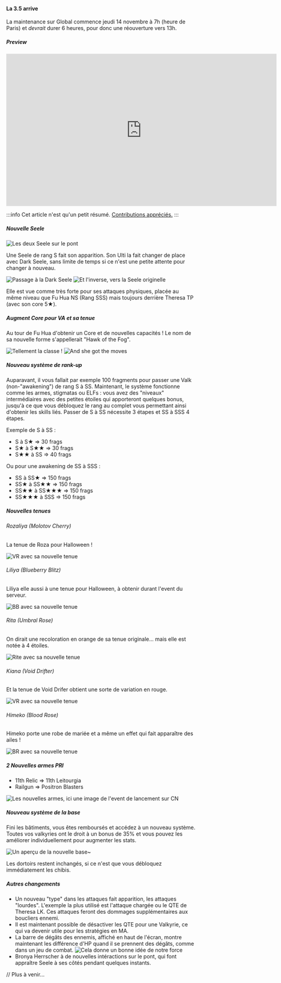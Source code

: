 #### La 3.5 arrive

La maintenance sur Global commence jeudi 14 novembre à 7h (heure de Paris) et _devrait_ durer 6 heures, pour donc une réouverture vers 13h.

##### Preview

<div class="videoWrapper">
  <iframe
    src="https://www.youtube.com/embed/Cp5TJycv4x0?hl=fr&playsinline=1&color=white&iv_load_policy=3"
    width="720" height="405" frameborder="0" allowfullscreen></iframe>
</div>

:::info
Cet article n'est qu'un petit résumé. [Contributions appréciés.](https://github.com/mkody/hi3/blob/master/src/assets/md/news-3.5.md)
:::

##### Nouvelle Seele

![Les deux Seele sur le pont](/img/news/3.5_seele_bridge.gif)

Une Seele de rang S fait son apparition. Son Ulti la fait changer de place avec Dark Seele, sans limite de temps si ce n'est une petite attente pour changer à nouveau.

![Passage à la Dark Seele](/img/news/3.5_seele_switch_dark.gif)
![Et l'inverse, vers la Seele originelle](/img/news/3.5_seele_switch_light.gif)

Elle est vue comme très forte pour ses attaques physiques, placée au même niveau que Fu Hua NS (Rang SSS) mais toujours derrière Theresa TP (avec son core 5★).

##### Augment Core pour VA et sa tenue

Au tour de Fu Hua d'obtenir un Core et de nouvelles capacités ! Le nom de sa nouvelle forme s'appellerait "Hawk of the Fog".

![Tellement la classe !](/img/news/3.5_va_bridge.gif)
![And she got the moves](/img/news/3.5_va_fight.gif)

##### Nouveau système de rank-up

Auparavant, il vous fallait par exemple 100 fragments pour passer une Valk (non-"awakening") de rang S à SS. Maintenant, le système fonctionne comme les armes, stigmatas ou ELFs : vous avez des "niveaux" intermédiaires avec des petites étoiles qui apporteront quelques bonus, jusqu'à ce que vous débloquez le rang au complet vous permettant ainsi d'obtenir les skills liés. Passer de S à SS nécessite 3 étapes et SS à SSS 4 étapes.

Exemple de S à SS :
- S à S★ => 30 frags
- S★ à S★★ => 30 frags
- S★★ à SS => 40 frags

Ou pour une awakening de SS à SSS :
- SS à SS★ => 150 frags
- SS★ à SS★★ => 150 frags
- SS★★ à SS★★★ => 150 frags
- SS★★★ à SSS => 150 frags

##### Nouvelles tenues

###### Rozaliya (Molotov Cherry)

La tenue de Roza pour Halloween !

![VR avec sa nouvelle tenue](/img/news/3.5_mc_costume.jpg)

###### Liliya (Blueberry Blitz)

Liliya elle aussi à une tenue pour Halloween, à obtenir durant l'event du serveur.

![BB avec sa nouvelle tenue](/img/news/3.5_bb_costume.jpg)

###### Rita (Umbral Rose)

On dirait une recoloration en orange de sa tenue originale... mais elle est notée à 4 étoiles.

![Rite avec sa nouvelle tenue](/img/news/3.5_ur_costume.jpg)

###### Kiana (Void Drifter)

Et la tenue de Void Drifer obtient une sorte de variation en rouge.

![VR avec sa nouvelle tenue](/img/news/3.5_vd_costume.jpg)

###### Himeko (Blood Rose)

Himeko porte une robe de mariée et a même un effet qui fait apparaître des ailes !

![BR avec sa nouvelle tenue](/img/news/3.5_br_costume.gif)

##### 2 Nouvelles armes PRI

- 11th Relic => 11th Leitourgia
- Railgun => Positron Blasters

![Les nouvelles armes, ici une image de l'event de lancement sur CN](/img/news/3.5_pri_weapons.png)

##### Nouveau système de la base

Fini les bâtiments, vous êtes remboursés et accédez à un nouveau système.
Toutes vos valkyries ont le droit à un bonus de 35% et vous pouvez les améliorer individuellement pour augmenter les stats.

![Un aperçu de la nouvelle base~](/img/news/3.5_base.png)

Les dortoirs restent inchangés, si ce n'est que vous débloquez immédiatement les chibis.

##### Autres changements

- Un nouveau "type" dans les attaques fait apparition, les attaques "lourdes".
L'exemple la plus utilisé est l'attaque chargée ou le QTE de Theresa LK. Ces attaques feront des dommages supplémentaires aux boucliers ennemi.
- Il est maintenant possible de désactiver les QTE pour une Valkyrie, ce qui va devenir utile pour les stratégies en MA.
- La barre de dégâts des ennemis, affiché en haut de l'écran, montre maintenant les différence d'HP quand il se prennent des dégâts, comme dans un jeu de combat.
  ![Cela donne un bonne idée de notre force](/img/news/3.5_degats-affichage.gif)
- Bronya Herrscher à de nouvelles intéractions sur le pont, qui font appraître Seele à ses côtés pendant quelques instants.

// Plus à venir...